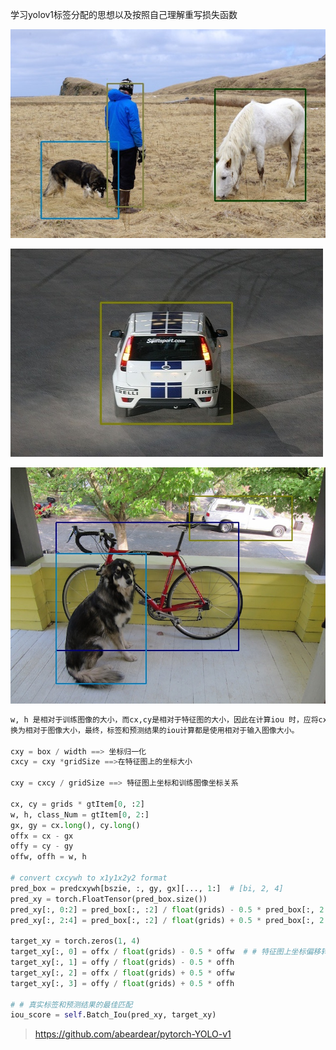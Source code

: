 学习yolov1标签分配的思想以及按照自己理解重写损失函数


![](https://github.com/youngx123/YOLOV1/blob/master/test/outResult/person_result.jpg?raw=true)

![](https://github.com/youngx123/YOLOV1/blob/master/test/outResult/000012_result.jpg?raw=true)

![](https://github.com/youngx123/YOLOV1/blob/master/test/outResult/dog_result.jpg?raw=true)

```python
w, h 是相对于训练图像的大小，而cx,cy是相对于特征图的大小，因此在计算iou 时，应将cx,cy也转
换为相对于图像大小，最终，标签和预测结果的iou计算都是使用相对于输入图像大小。

cxy = box / width ==> 坐标归一化
cxcy = cxy *gridSize ==>在特征图上的坐标大小

cxy = cxcy / gridSize ==> 特征图上坐标和训练图像坐标关系

cx, cy = grids * gtItem[0, :2]
w, h, class_Num = gtItem[0, 2:]
gx, gy = cx.long(), cy.long()
offx = cx - gx
offy = cy - gy
offw, offh = w, h
				
# convert cxcywh to x1y1x2y2 format
pred_box = predcxywh[bszie, :, gy, gx][..., 1:]  # [bi, 2, 4]
pred_xy = torch.FloatTensor(pred_box.size())
pred_xy[:, 0:2] = pred_box[:, :2] / float(grids) - 0.5 * pred_box[:, 2:4]
pred_xy[:, 2:4] = pred_box[:, :2] / float(grids) + 0.5 * pred_box[:, 2:4]

target_xy = torch.zeros(1, 4)
target_xy[:, 0] = offx / float(grids) - 0.5 * offw  # # 特征图上坐标偏移转为训练图像上的坐标偏移
target_xy[:, 1] = offy / float(grids) - 0.5 * offh
target_xy[:, 2] = offx / float(grids) + 0.5 * offw
target_xy[:, 3] = offy / float(grids) + 0.5 * offh

# # 真实标签和预测结果的最佳匹配
iou_score = self.Batch_Iou(pred_xy, target_xy)
```

>https://github.com/abeardear/pytorch-YOLO-v1
>
>
